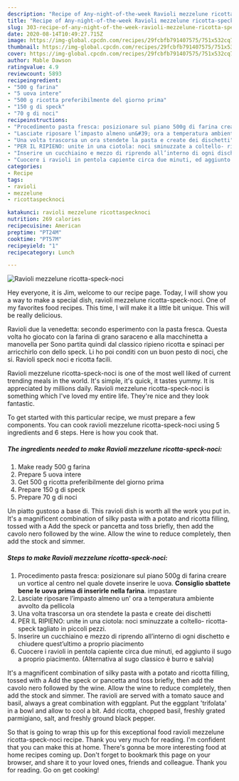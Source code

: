 ```yaml
---
description: "Recipe of Any-night-of-the-week Ravioli mezzelune ricotta-speck-noci"
title: "Recipe of Any-night-of-the-week Ravioli mezzelune ricotta-speck-noci"
slug: 303-recipe-of-any-night-of-the-week-ravioli-mezzelune-ricotta-speck-noci
date: 2020-08-14T10:49:27.715Z
image: https://img-global.cpcdn.com/recipes/29fcbfb791407575/751x532cq70/ravioli-mezzelune-ricotta-speck-noci-recipe-main-photo.jpg
thumbnail: https://img-global.cpcdn.com/recipes/29fcbfb791407575/751x532cq70/ravioli-mezzelune-ricotta-speck-noci-recipe-main-photo.jpg
cover: https://img-global.cpcdn.com/recipes/29fcbfb791407575/751x532cq70/ravioli-mezzelune-ricotta-speck-noci-recipe-main-photo.jpg
author: Mable Dawson
ratingvalue: 4.9
reviewcount: 5893
recipeingredient:
- "500 g farina"
- "5 uova intere"
- "500 g ricotta preferibilmente del giorno prima"
- "150 g di speck"
- "70 g di noci"
recipeinstructions:
- "Procedimento pasta fresca: posizionare sul piano 500g di farina creare un vortice al centro nel quale dovete inserire le uova. **Consiglio sbattete bene le uova prima di inserirle nella farina**. impastare"
- "Lasciate riposare l’impasto almeno un&#39; ora a temperatura ambiente avvolto da pellicola"
- "Una volta trascorsa un ora stendete la pasta e create dei dischetti"
- "PER IL RIPIENO: unite in una ciotola: noci sminuzzate a coltello- ricotta- speck tagliato in piccoli pezzi."
- "Inserire un cucchiaino e mezzo di riprendo all’interno di ogni dischetto e chiudere quest’ultimo a proprio piacimento"
- "Cuocere i ravioli in pentola capiente circa due minuti, ed aggiunto il sugo a proprio piacimento. (Alternativa al sugo classico è burro e salvia)"
categories:
- Recipe
tags:
- ravioli
- mezzelune
- ricottaspecknoci

katakunci: ravioli mezzelune ricottaspecknoci 
nutrition: 269 calories
recipecuisine: American
preptime: "PT24M"
cooktime: "PT57M"
recipeyield: "1"
recipecategory: Lunch

---
```



![Ravioli mezzelune ricotta-speck-noci](https://img-global.cpcdn.com/recipes/29fcbfb791407575/751x532cq70/ravioli-mezzelune-ricotta-speck-noci-recipe-main-photo.jpg)

Hey everyone, it is Jim, welcome to our recipe page. Today, I will show you a way to make a special dish, ravioli mezzelune ricotta-speck-noci. One of my favorites food recipes. This time, I will make it a little bit unique. This will be really delicious.

Ravioli due la venedetta: secondo esperimento con la pasta fresca. Questa volta ho giocato con la farina di grano saraceno e alla macchinetta a manovella per Sono partita quindi dal classico ripieno ricotta e spinaci per arricchirlo con dello speck. Li ho poi conditi con un buon pesto di noci, che si. Ravioli speck noci e ricotta facili.

Ravioli mezzelune ricotta-speck-noci is one of the most well liked of current trending meals in the world. It's simple, it's quick, it tastes yummy. It is appreciated by millions daily. Ravioli mezzelune ricotta-speck-noci is something which I've loved my entire life. They're nice and they look fantastic.


To get started with this particular recipe, we must prepare a few components. You can cook ravioli mezzelune ricotta-speck-noci using 5 ingredients and 6 steps. Here is how you cook that.

<!--inarticleads1-->

##### The ingredients needed to make Ravioli mezzelune ricotta-speck-noci:

1. Make ready 500 g farina
1. Prepare 5 uova intere
1. Get 500 g ricotta preferibilmente del giorno prima
1. Prepare 150 g di speck
1. Prepare 70 g di noci


Un piatto gustoso a base di. This ravioli dish is worth all the work you put in. It&#39;s a magnificent combination of silky pasta with a potato and ricotta filling, tossed with a Add the speck or pancetta and toss briefly, then add the cavolo nero followed by the wine. Allow the wine to reduce completely, then add the stock and simmer. 

<!--inarticleads2-->

##### Steps to make Ravioli mezzelune ricotta-speck-noci:

1. Procedimento pasta fresca: posizionare sul piano 500g di farina creare un vortice al centro nel quale dovete inserire le uova. **Consiglio sbattete bene le uova prima di inserirle nella farina**. impastare
1. Lasciate riposare l’impasto almeno un&#39; ora a temperatura ambiente avvolto da pellicola
1. Una volta trascorsa un ora stendete la pasta e create dei dischetti
1. PER IL RIPIENO: unite in una ciotola: noci sminuzzate a coltello- ricotta- speck tagliato in piccoli pezzi.
1. Inserire un cucchiaino e mezzo di riprendo all’interno di ogni dischetto e chiudere quest’ultimo a proprio piacimento
1. Cuocere i ravioli in pentola capiente circa due minuti, ed aggiunto il sugo a proprio piacimento. (Alternativa al sugo classico è burro e salvia)


It&#39;s a magnificent combination of silky pasta with a potato and ricotta filling, tossed with a Add the speck or pancetta and toss briefly, then add the cavolo nero followed by the wine. Allow the wine to reduce completely, then add the stock and simmer. The ravioli are served with a tomato sauce and basil, always a great combination with eggplant. Put the eggplant &#39;trifolata&#39; in a bowl and allow to cool a bit. Add ricotta, chopped basil, freshly grated parmigiano, salt, and freshly ground black pepper. 

So that is going to wrap this up for this exceptional food ravioli mezzelune ricotta-speck-noci recipe. Thank you very much for reading. I'm confident that you can make this at home. There's gonna be more interesting food at home recipes coming up. Don't forget to bookmark this page on your browser, and share it to your loved ones, friends and colleague. Thank you for reading. Go on get cooking!
